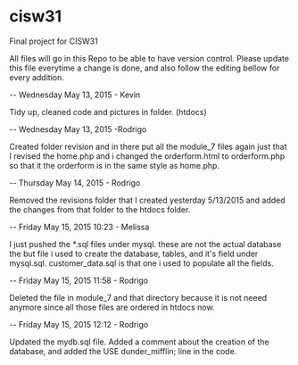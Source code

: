 # cisw31
Final project for CISW31

All files will go in this Repo to be able to have version control.
Please update this file everytime a change is done, and also follow the editing bellow for every addition.

--
Wednesday May 13, 2015 - Kevin

Tidy up, cleaned code and pictures in folder. (htdocs)

--
Wednesday May 13, 2015 -Rodrigo

Created folder revision and in there put all the module_7 files again just that I revised the home.php and i changed the orderform.html to orderform.php so that it the orderform is in the same style as home.php.

--
Thursday May 14, 2015 - Rodrigo

Removed the revisions folder that I created yesterday 5/13/2015 and added the changes from that folder to the htdocs folder.

--
Friday May 15, 2015 10:23 - Melissa

I just pushed the *.sql files under mysql. these are not the actual database the but file i used to create the database, tables, and it's field under mysql.sql.  customer_data.sql is that one i used to populate all the fields. 

--
Friday May 15, 2015 11:58 - Rodrigo

Deleted the file in module_7 and that directory because it is not neeed anymore since all those files are ordered in htdocs now.

--
Friday May 15, 2015 12:12 - Rodrigo

Updated the mydb.sql file. Added a comment about the creation of the database, and added the   USE dunder_mifflin;  line in the code.

